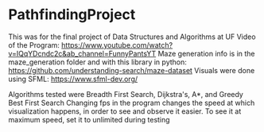 # PathfindingProject
This was for the final project of Data Structures and Algorithms at UF
Video of the Program: https://www.youtube.com/watch?v=IQqYDcndc2c&ab_channel=FunnyPantsYT
Maze generation info is in the maze_generation folder and with this library in python: https://github.com/understanding-search/maze-dataset
Visuals were done using SFML: https://www.sfml-dev.org/

Algorithms tested were Breadth First Search, Dijkstra's, A*, and Greedy Best First Search
Changing fps in the program changes the speed at which visualization happens, in order to see and observe it easier. To see it at maximum speed, set it to unlimited during testing

